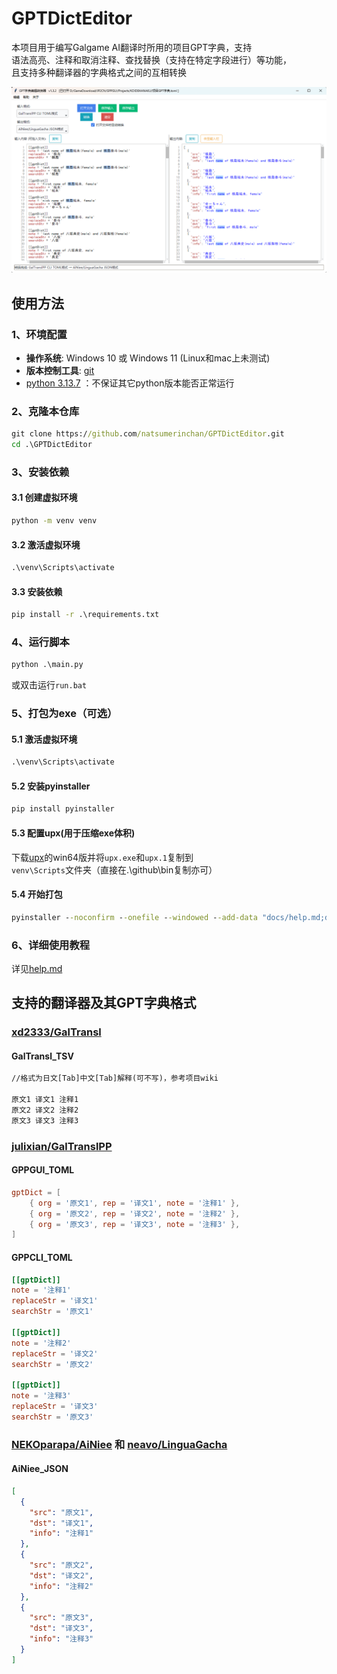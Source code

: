 <!-- markdownlint-disable MD010 -->
# GPTDictEditor

本项目用于编写Galgame AI翻译时所用的项目GPT字典，支持  
语法高亮、注释和取消注释、查找替换（支持在特定字段进行）等功能，  
且支持多种翻译器的字典格式之间的互相转换

![界面展示](./界面展示.png)

## 使用方法

### 1、环境配置

- **操作系统**: Windows 10 或 Windows 11 (Linux和mac上未测试)
- **版本控制工具**: [git](https://git-scm.com/)
- [python 3.13.7](https://www.python.org/downloads/release/python-3137/) ：不保证其它python版本能否正常运行



### 2、克隆本仓库

```cmd
git clone https://github.com/natsumerinchan/GPTDictEditor.git
cd .\GPTDictEditor
```

### 3、安装依赖

#### 3.1 创建虚拟环境

```cmd
python -m venv venv
```

#### 3.2 激活虚拟环境

```cmd
.\venv\Scripts\activate
```

#### 3.3 安装依赖

```cmd
pip install -r .\requirements.txt
```

### 4、运行脚本

```cmd
python .\main.py
```

或双击运行`run.bat`

### 5、打包为exe（可选）

#### 5.1 激活虚拟环境

```cmd
.\venv\Scripts\activate
```

#### 5.2 安装pyinstaller

```cmd
pip install pyinstaller
```

#### 5.3 配置upx(用于压缩exe体积)

下载[upx](https://github.com/upx/upx/releases)的win64版并将`upx.exe`和`upx.1`复制到  
`venv\Scripts`文件夹（直接在.\github\bin复制亦可）

#### 5.4 开始打包

```cmd
pyinstaller --noconfirm --onefile --windowed --add-data "docs/help.md;docs" --name "GPTDictEditor" main.py
```

### 6、详细使用教程

详见[help.md](./help.md)

## 支持的翻译器及其GPT字典格式

### [xd2333/GalTransl](https://github.com/GalTransl/GalTransl.git)

#### GalTransl_TSV

```txt
//格式为日文[Tab]中文[Tab]解释(可不写)，参考项目wiki

原文1	译文1	注释1
原文2	译文2	注释2
原文3	译文3	注释3
```

### [julixian/GalTranslPP](https://github.com/julixian/GalTranslPP.git)

#### GPPGUI_TOML

```toml
gptDict = [
	{ org = '原文1', rep = '译文1', note = '注释1' },
	{ org = '原文2', rep = '译文2', note = '注释2' },
	{ org = '原文3', rep = '译文3', note = '注释3' },
]
```

#### GPPCLI_TOML

```toml
[[gptDict]]
note = '注释1'
replaceStr = '译文1'
searchStr = '原文1'

[[gptDict]]
note = '注释2'
replaceStr = '译文2'
searchStr = '原文2'

[[gptDict]]
note = '注释3'
replaceStr = '译文3'
searchStr = '原文3'
```

### [NEKOparapa/AiNiee](https://github.com/NEKOparapa/AiNiee.git) 和 [neavo/LinguaGacha](https://github.com/neavo/LinguaGacha.git)

#### AiNiee_JSON

```json
[
  {
    "src": "原文1",
    "dst": "译文1",
    "info": "注释1"
  },
  {
    "src": "原文2",
    "dst": "译文2",
    "info": "注释2"
  },
  {
    "src": "原文3",
    "dst": "译文3",
    "info": "注释3"
  }
]
```
